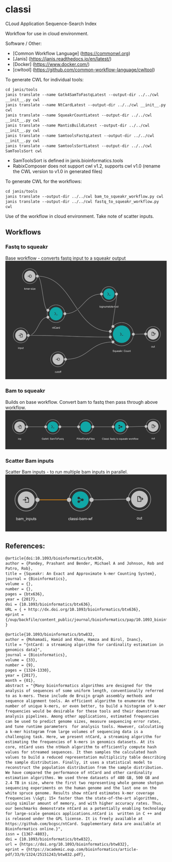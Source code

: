 # classi
CLoud Application Sequence-Search Index

Workflow for use in cloud environment.


Software / Other:
* [Common Workflow Language] (https://commonwl.org)
* [Janis] (https://janis.readthedocs.io/en/latest/)
* [Docker] (https://www.docker.com/)
* [cwltool] (https://github.com/common-workflow-language/cwltool)

To generate CWL for individual tools:
```
cd janis/tools
janis translate --name Gatk4SamToFastqLatest --output-dir ../../cwl __init__.py cwl
janis translate --name NtCardLatest --output-dir ../../cwl __init__.py cwl
janis translate --name SqueakrCountLatest --output-dir ../../cwl __init__.py cwl
janis translate --name MantisBuildLatest --output-dir ../../cwl __init__.py cwl
janis translate --name SamtoolsFastqLatest --output-dir ../../cwl __init__.py cwl
janis translate --name SamtoolsSortLatest --output-dir ../../cwl SamToolsSort cwl
```
* SamToolsSort is defined in janis.bioinformatics.tools
* RabixComposer does not support cwl v1.2, supports cwl v1.0 (rename the CWL version to v1.0 in generated files)

To generate CWL for the workflows:
```
cd janis/tools
janis translate --output-dir ../../cwl bam_to_squeakr_workflow.py cwl
janis translate --output-dir ../../cwl fastq_to_squeakr_workflow.py cwl
```

Use of the workflow in cloud environment.  Take note of scatter inputs.

## Workflows
### Fastq to squeakr
Base workflow - converts fastq input to a squeakr output
![](https://github.com/beccyl/classi/blob/main/docs/img/fastq_to_squeakr.jpg "Fastq to Squeakr Workfow")

### Bam to squeakr
Builds on base workflow.  Convert bam to fastq then pass through above workflow.
![](https://github.com/beccyl/classi/blob/main/docs/img/bam_to_squeakr.jpg "Bam to Squeakr Workfow")

### Scatter Bam inputs
Scatter Bam inputs - to run multiple bam inputs in parallel.
![](https://github.com/beccyl/classi/blob/main/docs/img/scatter_bams.jpg "Scatter Workfow")


## References:

```
@article{doi:10.1093/bioinformatics/btx636,
author = {Pandey, Prashant and Bender, Michael A and Johnson, Rob and Patro, Rob},
title = {Squeakr: An Exact and Approximate k-mer Counting System},
journal = {Bioinformatics},
volume = {},
number = {},
pages = {btx636},
year = {2017},
doi = {10.1093/bioinformatics/btx636},
URL = { + http://dx.doi.org/10.1093/bioinformatics/btx636},
eprint = {/oup/backfile/content_public/journal/bioinformatics/pap/10.1093_bioinformatics_btx636/1/btx636.pdf}
}
```

```
@article{10.1093/bioinformatics/btw832,
author = {Mohamadi, Hamid and Khan, Hamza and Birol, Inanc},
title = "{ntCard: a streaming algorithm for cardinality estimation in genomics data}",
journal = {Bioinformatics},
volume = {33},
number = {9},
pages = {1324-1330},
year = {2017},
month = {01},
abstract = "{Many bioinformatics algorithms are designed for the analysis of sequences of some uniform length, conventionally referred to as k-mers. These include de Bruijn graph assembly methods and sequence alignment tools. An efficient algorithm to enumerate the number of unique k-mers, or even better, to build a histogram of k-mer frequencies would be desirable for these tools and their downstream analysis pipelines. Among other applications, estimated frequencies can be used to predict genome sizes, measure sequencing error rates, and tune runtime parameters  for analysis tools. However, calculating a k-mer histogram from large volumes of sequencing data is a challenging task. Here, we present ntCard, a streaming algorithm for estimating the frequencies of k-mers in genomics datasets. At its core, ntCard uses the ntHash algorithm to efficiently compute hash values for streamed sequences. It then samples the calculated hash values to build a reduced representation multiplicity table describing the sample distribution. Finally, it uses a statistical model to reconstruct the population distribution from the sample distribution. We have compared the performance of ntCard and other cardinality estimation algorithms. We used three datasets of 480 GB, 500 GB and 2.4 TB in size, where the first two representing whole genome shotgun sequencing experiments on the human genome and the last one on the white spruce genome. Results show ntCard estimates k-mer coverage frequencies \\&gt; 15× faster than the state-of-the-art algorithms, using similar amount of memory, and with higher accuracy rates. Thus,  our benchmarks demonstrate ntCard as a potentially enabling technology for large-scale genomics applications.ntCard is  written in C ++ and is released under the GPL license. It is freely available at https://github.com/bcgsc/ntCard. Supplementary data are available at Bioinformatics online.}",
issn = {1367-4803},
doi = {10.1093/bioinformatics/btw832},
url = {https://doi.org/10.1093/bioinformatics/btw832},
eprint = {https://academic.oup.com/bioinformatics/article-pdf/33/9/1324/25151243/btw832.pdf},
```

